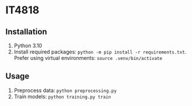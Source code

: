 # IT4818

## Installation

1. Python 3.10
2. Install required packages: `python -m pip install -r requirements.txt`. Prefer using virtual environments: `source .venv/bin/activate`

## Usage

1. Preprocess data: `python preprocessing.py`
2. Train models: `python training.py train`
